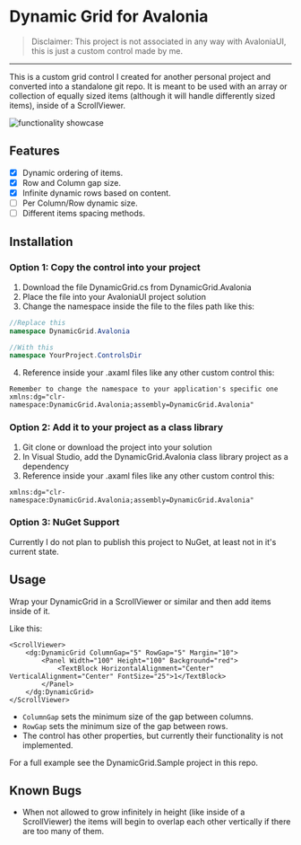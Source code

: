 # Dynamic Grid for Avalonia

> Disclaimer: This project is not associated in any way with AvaloniaUI, this is just a custom control made by me.

---

This is a custom grid control I created for another personal project and converted into a standalone git repo. 
It is meant to be used with an array or collection of equally sized items (although it will handle differently sized items),
inside of a ScrollViewer.

![functionality showcase](https://github.com/TomasBusch/AvaloniaDynamicGrid/blob/master/images/showcase.gif?raw=true)

## Features
- [x] Dynamic ordering of items.
- [x] Row and Column gap size. 
- [x] Infinite dynamic rows based on content.
- [ ] Per Column/Row dynamic size.
- [ ] Different items spacing methods.

## Installation

### Option 1: Copy the control into your project

1. Download the file DynamicGrid.cs from DynamicGrid.Avalonia
2. Place the file into your AvaloniaUI project solution
3. Change the namespace inside the file to the files path like this:
```c#
//Replace this
namespace DynamicGrid.Avalonia

//With this
namespace YourProject.ControlsDir
```
4. Reference inside your .axaml files like any other custom control this:
```xaml
Remember to change the namespace to your application's specific one
xmlns:dg="clr-namespace:DynamicGrid.Avalonia;assembly=DynamicGrid.Avalonia"
```

### Option 2: Add it to your project as a class library
1. Git clone or download the project into your solution
2. In Visual Studio, add the DynamicGrid.Avalonia class library project as a dependency
3. Reference inside your .axaml files like any other custom control this:
```xaml
xmlns:dg="clr-namespace:DynamicGrid.Avalonia;assembly=DynamicGrid.Avalonia"
```

### Option 3: NuGet Support
Currently I do not plan to publish this project to NuGet, at least not in it's current state.

## Usage

Wrap your DynamicGrid in a ScrollViewer or similar and then add items inside of it.

Like this:
```xaml
<ScrollViewer>
	<dg:DynamicGrid ColumnGap="5" RowGap="5" Margin="10">
		<Panel Width="100" Height="100" Background="red">
			<TextBlock HorizontalAlignment="Center" VerticalAlignment="Center" FontSize="25">1</TextBlock>
		</Panel>
	</dg:DynamicGrid>
</ScrollViewer>
```
* `ColumnGap` sets the minimum size of the gap between columns.
* `RowGap` sets the minimum size of the gap between rows.
* The control has other properties, but currently their functionality is not implemented.

For a full example see the DynamicGrid.Sample project in this repo.

## Known Bugs
* When not allowed to grow infinitely in height (like inside of a ScrollViewer)
the items will begin to overlap each other vertically if there are too many of them.

